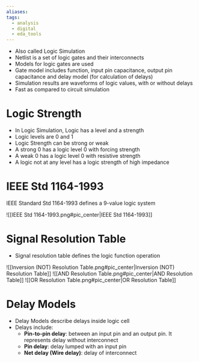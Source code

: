 ```yaml
---
aliases: 
tags:
  - analysis
  - digital
  - eda_tools
---
```


- Also called Logic Simulation
- Netlist is a set of logic gates and their interconnects
- Models for logic gates are used
- Gate model includes function, input pin capacitance, output pin capacitance and delay model (for calculation of delays)
- Simulation results are waveforms of logic values, with or without delays
- Fast as compared to circuit simulation

# Logic Strength

- In Logic Simulation, Logic has a level and a strength
- Logic levels are 0 and 1
- Logic Strength can be strong or weak
- A strong 0 has a logic level 0 with forcing strength
- A weak 0 has a logic level 0 with resistive strength
- A logic not at any level has a logic strength of high impedance

# IEEE Std 1164-1993

IEEE Standard Std 1164-1993 defines a 9-value logic system

![[IEEE Std 1164-1993.png#pic_center|IEEE Std 1164-1993]]

# Signal Resolution Table

- Signal resolution table defines the logic function operation

![[Inversion (NOT) Resolution Table.png#pic_center|Inversion (NOT) Resolution Table]]
![[AND Resolution Table.png#pic_center|AND Resolution Table]]
![[OR Resolution Table.png#pic_center|OR Resolution Table]]

# Delay Models

- Delay Models describe delays inside logic cell
- Delays include:
	- **Pin-to-pin delay**: between an input pin and an output pin. It represents delay without interconnect
	- **Pin delay**: delay lumped with an input pin
	- **Net delay (Wire delay)**: delay of interconnect
